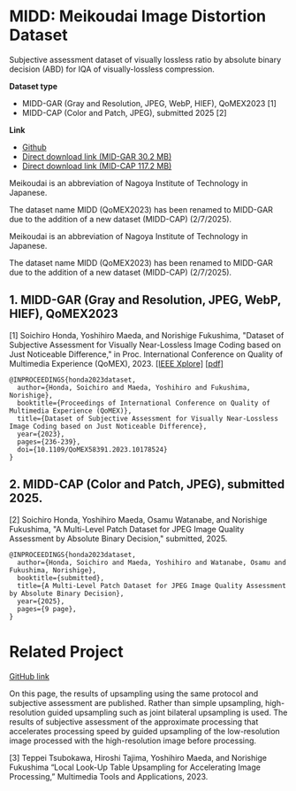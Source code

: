 # MIDD: Meikoudai Image Distortion Dataset
Subjective assessment dataset of visually lossless ratio by absolute binary decision (ABD) for IQA of visually-lossless compression.

**Dataset type**
* MIDD-GAR (Gray and Resolution, JPEG, WebP, HIEF), QoMEX2023 [1]
* MIDD-CAP (Color and Patch, JPEG), submitted 2025 [2] 

**Link**
* [Github](https://github.com/norishigefukushima/iqanearlossless)
* [Direct download link (MID-GAR 30.2 MB)](https://drive.google.com/file/d/1aNx2gfoyxqbeaXopFT-bZnX_z071HNi3/view?usp=sharing)
* [Direct download link (MID-CAP 117.2 MB)](https://drive.google.com/file/d/1vLhyBulGK4W4H81FVBYt2ddyN008THhS/view?usp=sharing)

Meikoudai is an abbreviation of Nagoya Institute of Technology in Japanese.

The dataset name MIDD (QoMEX2023) has been renamed to MIDD-GAR due to the addition of a new dataset (MIDD-CAP) (2/7/2025).

Meikoudai is an abbreviation of Nagoya Institute of Technology in Japanese.

The dataset name MIDD (QoMEX2023) has been renamed to MIDD-GAR due to the addition of a new dataset (MIDD-CAP) (2/7/2025).

## 1. MIDD-GAR (Gray and Resolution, JPEG, WebP, HIEF), QoMEX2023
[1] Soichiro Honda, Yoshihiro Maeda, and Norishige Fukushima,
"Dataset of Subjective Assessment for Visually Near-Lossless Image Coding based on Just Noticeable Difference,"
in Proc. International Conference on Quality of Multimedia Experience (QoMEX), 2023.
[[IEEE Xplore]](https://ieeexplore.ieee.org/document/10178524)
[[pdf]](https://fukushima.web.nitech.ac.jp/paper/2023_qomex_honda.pdf)

```
@INPROCEEDINGS{honda2023dataset,
  author={Honda, Soichiro and Maeda, Yoshihiro and Fukushima, Norishige},
  booktitle={Proceedings of International Conference on Quality of Multimedia Experience (QoMEX)}, 
  title={Dataset of Subjective Assessment for Visually Near-Lossless Image Coding based on Just Noticeable Difference}, 
  year={2023},
  pages={236-239},
  doi={10.1109/QoMEX58391.2023.10178524}
}
```
## 2. MIDD-CAP (Color and Patch, JPEG), submitted 2025.
[2] Soichiro Honda, Yoshihiro Maeda, Osamu Watanabe, and Norishige Fukushima,
"A Multi-Level Patch Dataset for JPEG Image Quality Assessment by Absolute Binary Decision,"
submitted, 2025.

```
@INPROCEEDINGS{honda2023dataset,
  author={Honda, Soichiro and Maeda, Yoshihiro and Watanabe, Osamu and Fukushima, Norishige},
  booktitle={submitted}, 
  title={A Multi-Level Patch Dataset for JPEG Image Quality Assessment by Absolute Binary Decision}, 
  year={2025},
  pages={9 page},
}
```

# Related Project

[GitHub link](https://fukushimalab.github.io/LLF/)

On this page, the results of upsampling using the same protocol and subjective assessment are published.
Rather than simple upsampling, high-resolution guided upsampling such as joint bilateral upsampling is used.
The results of subjective assessment of the approximate processing that accelerates processing speed by guided upsampling of the low-resolution image processed with the high-resolution image before processing.

[3] Teppei Tsubokawa, Hiroshi Tajima, Yoshihiro Maeda, and Norishige Fukushima “Local Look-Up Table Upsampling for Accelerating Image Processing,” Multimedia Tools and Applications, 2023.
